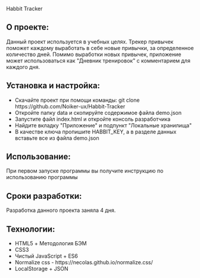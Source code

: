 Habbit Tracker
<h2>О проекте:</h2>
<p>Данный проект используется в учебных целях. Трекер привычек поможет каждому выработать в себе новые привычки, за определенное количество дней. Помимо выработки новых привычек, приложение может использоваться как "Дневник тренировок" с комментарием для каждого дня. </p>
<h2>Установка и настройка:</h2>
<ul>
  <li>Скачайте проект при помощи команды: git clone https://github.com/Noiker-ux/Habbit-Tracker</li>
  <li>Откройте папку data и скопируйте содержимое файла demo.json</li>
  <li>Запустите файл index.html и откройте консоль разработчика</li>
  <li>Найдите вкладку "Приложение" и подпункт "Локальные хранилища"</li>
  <li>В качестве ключа пропишите HABBIT_KEY, а в разделе данных вставьте все из файла demo.json</li>
</ul>
<h2>Использование:</h2>
<p>При первом запуске программы вы получите инструкцию по использованию программы</p>
<h2>Сроки разработки:</h2>
<p>Разработка данного проекта заняла 4 дня.</p>
<h2>Технологии:</h2>
<ul>
<li>HTML5 + Методология БЭМ</li>
<li>CSS3</li>
<li>Чистый JavaScript + ES6</li>
<li>Normalize css - https://necolas.github.io/normalize.css/</li>
<li>LocalStorage + JSON</li>
</ul>
